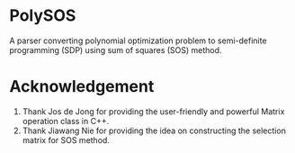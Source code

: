 # PolySOS
A parser converting polynomial optimization problem to semi-definite programming (SDP) using sum of squares (SOS) method.

# Acknowledgement
1. Thank Jos de Jong for providing the user-friendly and powerful Matrix operation class in C++.
2. Thank Jiawang Nie for providing the idea on constructing the selection matrix for SOS method.

